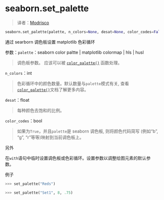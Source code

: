 # seaborn.set_palette

> 译者：[Modrisco](https://github.com/Modrisco)

```py
seaborn.set_palette(palette, n_colors=None, desat=None, color_codes=False)
```

通过 searborn 调色板设置 matplotlib 色彩循环

参数：`palette`：seaborn color paltte &#124; matplotlib colormap &#124; hls &#124; husl

> 调色板参数。 应该可以被 [`color_palette()`](seaborn.color_palette.html#seaborn.color_palette "seaborn.color_palette") 函数处理。

`n_colors`：int

> 色彩循环中的颜色数量。默认数量与`palette`模式有关, 查看[`color_palette()`](seaborn.color_palette.html#seaborn.color_palette "seaborn.color_palette")文档了解更多内容。

`desat`：float

> 每种颜色去饱和的比例。

`color_codes`：bool

> 如果为`True`，并且`palette`是 seaborn 调色板, 则将颜色代码简写 (例如“b”, “g”, “r”等等)映射到当前调色板上。



另外

在`with`语句中临时设置调色板或色彩循环。设置参数以调整绘图元素的默认参数。

例子

```py
>>> set_palette("Reds")

```

```py
>>> set_palette("Set1", 8, .75)

```
